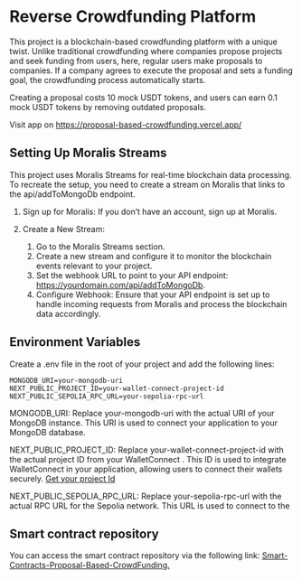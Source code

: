 # Reverse Crowdfunding Platform

This project is a blockchain-based crowdfunding platform with a unique twist. Unlike traditional crowdfunding where companies propose projects and seek funding from users, here, regular users make proposals to companies. If a company agrees to execute the proposal and sets a funding goal, the crowdfunding process automatically starts.

Creating a proposal costs 10 mock USDT tokens, and users can earn 0.1 mock USDT tokens by removing outdated proposals.

Visit app on https://proposal-based-crowdfunding.vercel.app/

## Setting Up Moralis Streams

This project uses Moralis Streams for real-time blockchain data processing. To recreate the setup, you need to create a stream on Moralis that links to the api/addToMongoDb endpoint.

1. Sign up for Moralis: If you don’t have an account, sign up at Moralis.

2. Create a New Stream:

   1. Go to the Moralis Streams section.
   2. Create a new stream and configure it to monitor the blockchain events relevant to your project.
   3. Set the webhook URL to point to your API endpoint: https://yourdomain.com/api/addToMongoDb.
   4. Configure Webhook: Ensure that your API endpoint is set up to handle incoming requests from Moralis and process the blockchain data accordingly.

## Environment Variables

Create a .env file in the root of your project and add the following lines:

```
MONGODB_URI=your-mongodb-uri
NEXT_PUBLIC_PROJECT_ID=your-wallet-connect-project-id
NEXT_PUBLIC_SEPOLIA_RPC_URL=your-sepolia-rpc-url
```

MONGODB_URI: Replace your-mongodb-uri with the actual URI of your MongoDB instance. This URI is used to connect your application to your MongoDB database.

NEXT_PUBLIC_PROJECT_ID: Replace your-wallet-connect-project-id with the actual project ID from your WalletConnect . This ID is used to integrate WalletConnect in your application, allowing users to connect their wallets securely. [Get your project Id](https://cloud.walletconnect.com/sign-in)

NEXT_PUBLIC_SEPOLIA_RPC_URL: Replace your-sepolia-rpc-url with the actual RPC URL for the Sepolia network. This URL is used to connect to the

## Smart contract repository

You can access the smart contract repository via the following link: [Smart-Contracts-Proposal-Based-CrowdFunding.](https://github.com/RASHMOR1/Smart-Contracts-Proposal-Based-CrowdFunding)
